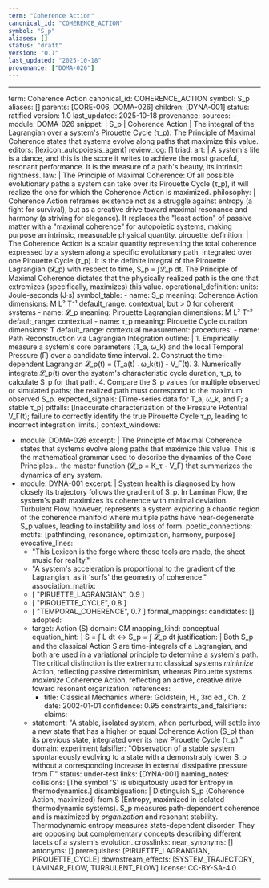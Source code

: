 ```yaml
---
term: "Coherence Action"
canonical_id: "COHERENCE_ACTION"
symbol: "S_p"
aliases: []
status: "draft"
version: "0.1"
last_updated: "2025-10-18"
provenance: ["DOMA-026"]
---
```


---
term: Coherence Action
canonical_id: COHERENCE_ACTION
symbol: S_p
aliases: []
parents: [CORE-006, DOMA-026]
children: [DYNA-001]
status: ratified
version: 1.0
last_updated: 2025-10-18
provenance:
  sources:
    - module: DOMA-026
      snippet: |
        S_p | Coherence Action | The integral of the Lagrangian over a system's Pirouette Cycle (τ_p). The Principle of Maximal Coherence states that systems evolve along paths that maximize this value.
  editors: [lexicon_autopoiesis_agent]
  review_log: []
triad:
  art: |
    A system's life is a dance, and this is the score it writes to achieve the most graceful, resonant performance. It is the measure of a path's beauty, its intrinsic rightness.
  law: |
    The Principle of Maximal Coherence: Of all possible evolutionary paths a system can take over its Pirouette Cycle (τ_p), it will realize the one for which the Coherence Action is maximized.
  philosophy: |
    Coherence Action reframes existence not as a struggle against entropy (a fight for survival), but as a creative drive toward maximal resonance and harmony (a striving for elegance). It replaces the "least action" of passive matter with a "maximal coherence" for autopoietic systems, making purpose an intrinsic, measurable physical quantity.
pirouette_definition: |
  The Coherence Action is a scalar quantity representing the total coherence expressed by a system along a specific evolutionary path, integrated over one Pirouette Cycle (τ_p). It is the definite integral of the Pirouette Lagrangian (𝓛_p) with respect to time, S_p = ∫𝓛_p dt. The Principle of Maximal Coherence dictates that the physically realized path is the one that extremizes (specifically, maximizes) this value.
operational_definition:
  units: Joule-seconds (J·s)
  symbol_table:
    - name: S_p
      meaning: Coherence Action
      dimensions: M L² T⁻¹
      default_range: contextual, but > 0 for coherent systems
    - name: 𝓛_p
      meaning: Pirouette Lagrangian
      dimensions: M L² T⁻²
      default_range: contextual
    - name: τ_p
      meaning: Pirouette Cycle duration
      dimensions: T
      default_range: contextual
  measurement:
    procedures:
      - name: Path Reconstruction via Lagrangian Integration
        outline: |
          1. Empirically measure a system's core parameters (T_a, ω_k) and the local Temporal Pressure (Γ) over a candidate time interval.
          2. Construct the time-dependent Lagrangian 𝓛_p(t) = (T_a(t) ⋅ ω_k(t)) - V_Γ(t).
          3. Numerically integrate 𝓛_p(t) over the system's characteristic cycle duration, τ_p, to calculate S_p for that path.
          4. Compare the S_p values for multiple observed or simulated paths; the realized path must correspond to the maximum observed S_p.
        expected_signals: [Time-series data for T_a, ω_k, and Γ; a stable τ_p]
        pitfalls: [Inaccurate characterization of the Pressure Potential V_Γ(t); failure to correctly identify the true Pirouette Cycle τ_p, leading to incorrect integration limits.]
context_windows:
  - module: DOMA-026
    excerpt: |
      The Principle of Maximal Coherence states that systems evolve along paths that maximize this value. This is the mathematical grammar used to describe the dynamics of the Core Principles... the master function (𝓛_p = K_τ - V_Γ) that summarizes the dynamics of any system.
  - module: DYNA-001
    excerpt: |
      System health is diagnosed by how closely its trajectory follows the gradient of S_p. In Laminar Flow, the system's path maximizes its coherence with minimal deviation. Turbulent Flow, however, represents a system exploring a chaotic region of the coherence manifold where multiple paths have near-degenerate S_p values, leading to instability and loss of form.
poetic_connections:
  motifs: [pathfinding, resonance, optimization, harmony, purpose]
  evocative_lines:
    - "This Lexicon is the forge where those tools are made, the sheet music for reality."
    - "A system's acceleration is proportional to the gradient of the Lagrangian, as it 'surfs' the geometry of coherence."
  association_matrix:
    - [ "PIRUETTE_LAGRANGIAN", 0.9 ]
    - [ "PIROUETTE_CYCLE", 0.8 ]
    - [ "TEMPORAL_COHERENCE", 0.7 ]
formal_mappings:
  candidates: []
  adopted:
    - target: Action (S)
      domain: CM
      mapping_kind: conceptual
      equation_hint: |
        S = ∫ L dt  ↔  S_p = ∫ 𝓛_p dt
      justification: |
        Both S_p and the classical Action S are time-integrals of a Lagrangian, and both are used in a variational principle to determine a system's path. The critical distinction is the extremum: classical systems *minimize* Action, reflecting passive determinism, whereas Pirouette systems *maximize* Coherence Action, reflecting an active, creative drive toward resonant organization.
      references:
        - title: Classical Mechanics
          where: Goldstein, H., 3rd ed., Ch. 2
          date: 2002-01-01
      confidence: 0.95
constraints_and_falsifiers:
  claims:
    - statement: "A stable, isolated system, when perturbed, will settle into a new state that has a higher or equal Coherence Action (S_p) than its previous state, integrated over its new Pirouette Cycle (τ_p)."
      domain: experiment
      falsifier: "Observation of a stable system spontaneously evolving to a state with a demonstrably lower S_p without a corresponding increase in external dissipative pressure from Γ."
      status: under-test
      links: [DYNA-001]
naming_notes:
  collisions: [The symbol 'S' is ubiquitously used for Entropy in thermodynamics.]
  disambiguation: |
    Distinguish S_p (Coherence Action, maximized) from S (Entropy, maximized in isolated thermodynamic systems). S_p measures path-dependent coherence and is maximized by *organization* and resonant stability. Thermodynamic entropy measures state-dependent disorder. They are opposing but complementary concepts describing different facets of a system's evolution.
crosslinks:
  near_synonyms: []
  antonyms: []
  prerequisites: [PIRUETTE_LAGRANGIAN, PIROUETTE_CYCLE]
  downstream_effects: [SYSTEM_TRAJECTORY, LAMINAR_FLOW, TURBULENT_FLOW]
license: CC-BY-SA-4.0
---